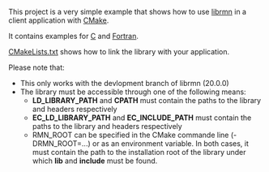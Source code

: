 This project is a very simple example that shows how to use [librmn](../librmn)
in a client application with [CMake](https://cmake.org).

It contains examples for [C](hello.c) and [Fortran](hello.F90).

[CMakeLists.txt](CMakeLists.txt) shows how to link the library with your
application.

Please note that:
- This only works with the devlopment branch of librmn (20.0.0)
- The library must be accessible through one of the following means:
    - **LD_LIBRARY_PATH** and **CPATH** must contain the paths to the library
      and headers respectively
    - **EC_LD_LIBRARY_PATH** and **EC_INCLUDE_PATH** must contain the paths
      to the library and headers respectively
    - RMN_ROOT can be specified in the CMake commande line (-DRMN_ROOT=...)
      or as an environment variable.  In both cases, it must contain the path
      to the installation root of the library under which **lib** and
      **include** must be found.

